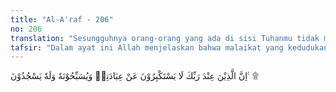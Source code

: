 ```yaml
---
title: "Al-A'raf - 206"
no: 206
translation: "Sesungguhnya orang-orang yang ada di sisi Tuhanmu tidak merasa enggan untuk menyembah Allah dan mereka menyucikan-Nya dan hanya kepada-Nya mereka bersujud."
tafsir: "Dalam ayat ini Allah menjelaskan bahwa malaikat yang kedudukannya mulia di sisi Tuhan tiadalah merasa berat dan enggan menyembah Allah. Hendaklah manusia mencontoh ketaatan malaikat itu kepada Tuhan. Para malaikat itu selalu mensucikan Allah dari sifat-sifat yang tidak layak bagi-Nya, dan dari menyembah berhala-berhala. Para malaikat sujud dan salat kepada Allah swt.\n\nAyat ini termasuk ayat sajadah yang pertama dalam Al-Quran. Di sunatkan bagi orang Islam melakukan sujud setelah membaca atau mendengar ayat ini dibacakan.\n\nAbu Darda meriwayatkan sebagai berikut:\n\n\"Bahwasanya Rasulullah saw memandang ayat ini salah satu ayat sajadah dalam Al-Quran\". (Riwayat Ibnu Majah)"
---
```


اِنَّ الَّذِيْنَ عِنْدَ رَبِّكَ لَا يَسْتَكْبِرُوْنَ عَنْ عِبَادَتِهٖ وَيُسَبِّحُوْنَهٗ وَلَهٗ يَسْجُدُوْنَ ࣖ ۩
